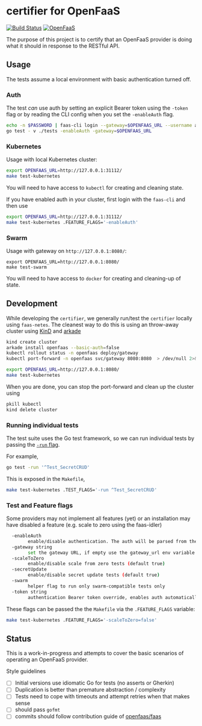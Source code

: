 # certifier for OpenFaaS

[![Build Status](https://travis-ci.com/openfaas/certifier.svg?branch=master)](https://travis-ci.com/openfaas/certifier)
[![OpenFaaS](https://img.shields.io/badge/openfaas-serverless-blue.svg)](https://www.openfaas.com)

The purpose of this project is to certify that an OpenFaaS provider is doing what it should in response to the RESTful API.

## Usage

The tests assume a local environment with basic authentication turned off.

### Auth
The test _can_ use auth by setting an explicit Bearer token using the `-token` flag or by  reading the CLI config when you set the `-enableAuth` flag.

```sh
echo -n $PASSWORD | faas-cli login --gateway=$OPENFAAS_URL --username admin --password-stdin
go test - v ./tests -enableAuth -gateway=$OPENFAAS_URL
```

### Kubernetes

Usage with local Kubernetes cluster:

```sh
export OPENFAAS_URL=http://127.0.0.1:31112/
make test-kubernetes
```

You will need to have access to `kubectl` for creating and cleaning state.

If you have enabled auth in your cluster, first login with the `faas-cli` and then use

```sh
export OPENFAAS_URL=http://127.0.0.1:31112/
make test-kubernetes .FEATURE_FLAGS='-enableAuth'
```

### Swarm

Usage with gateway on `http://127.0.0.1:8080/`:

```
export OPENFAAS_URL=http://127.0.0.1:8080/
make test-swarm
```

You will need to have access to `docker` for creating and cleaning-up of state.

## Development

While developing the `certifier`, we generally run/test the `certifier` locally using `faas-netes`.  The cleanest way to do this is using an throw-away cluster using [KinD](https://github.com/kubernetes-sigs/kind) and [arkade](https://github.com/alexellis/arkade)

```sh
kind create cluster
arkade install openfaas --basic-auth=false
kubectl rollout status -n openfaas deploy/gateway
kubectl port-forward -n openfaas svc/gateway 8080:8080  > /dev/null 2>&1 &

export OPENFAAS_URL=http://127.0.0.1:8080/
make test-kubernetes
```

When you are done, you can stop the port-forward and clean up the cluster using

```sh
pkill kubectl
kind delete cluster
```

### Running individual tests

The test suite uses the Go test framework, so we can run individual tests by passing the [`-run` flag](https://golang.org/pkg/testing/#hdr-Subtests_and_Sub_benchmarks).

For example,

```sh
go test -run '^Test_SecretCRUD'
```

This is exposed in the `Makefile`,

```sh
make test-kubernetes .TEST_FLAGS='-run ^Test_SecretCRUD'
```

### Test and Feature flags
Some providers may not implement all features (yet) or an installation may have disabled a feature (e.g. scale to zero using the faas-idler)

```sh
  -enableAuth
    	enable/disable authentication. The auth will be parsed from the default config in ~/.openfaas/config.yml
  -gateway string
    	set the gateway URL, if empty use the gateway_url env variable
  -scaleToZero
    	enable/disable scale from zero tests (default true)
  -secretUpdate
    	enable/disable secret update tests (default true)
  -swarm
    	helper flag to run only swarm-compatible tests only
  -token string
    	authentication Bearer token override, enables auth automatically
```

These flags can be passed the the `Makefile` via the `.FEATURE_FLAGS` variable:

```sh
make test-kubernetes .FEATURE_FLAGS='-scaleToZero=false'
```

## Status

This is a work-in-progress and attempts to cover the basic scenarios of operating an OpenFaaS provider.

Style guidelines
- [ ] Initial versions use idiomatic Go for tests (no asserts or Gherkin)
- [ ] Duplication is better than premature abstraction / complexity
- [ ] Tests need to cope with timeouts and attempt retries when that makes sense
- [ ] should pass `gofmt`
- [ ] commits should follow contribution guide of [openfaas/faas](https://github.com/openfaas/faas)
